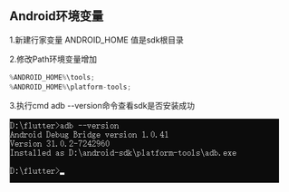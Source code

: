 ## Android环境变量

1.新建行家变量 ANDROID_HOME 值是sdk根目录

2.修改Path环境变量增加

```java
%ANDROID_HOME%\tools;
%ANDROID_HOME%\platform-tools;
```

3.执行cmd adb --version命令查看sdk是否安装成功

![](../../assets/1659272791664.png)





